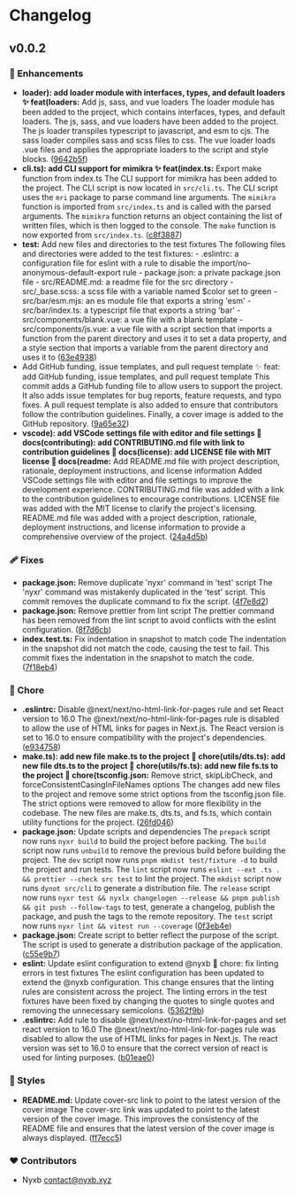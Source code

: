 # Changelog


## v0.0.2


### 🚀 Enhancements

  - **loader): add loader module with interfaces, types, and default loaders ✨ feat(loaders:** Add js, sass, and vue loaders The loader module has been added to the project, which contains interfaces, types, and default loaders. The js, sass, and vue loaders have been added to the project. The js loader transpiles typescript to javascript, and esm to cjs. The sass loader compiles sass and scss files to css. The vue loader loads .vue files and applies the appropriate loaders to the script and style blocks. ([9642b5f](https://github.com/nyxblabs/mimikra/commit/9642b5f))
  - **cli.ts): add CLI support for mimikra ✨ feat(index.ts:** Export make function from index.ts The CLI support for mimikra has been added to the project. The CLI script is now located in `src/cli.ts`. The CLI script uses the `mri` package to parse command line arguments. The `mimikra` function is imported from `src/index.ts` and is called with the parsed arguments. The `mimikra` function returns an object containing the list of written files, which is then logged to the console. The `make` function is now exported from `src/index.ts`. ([c8f3887](https://github.com/nyxblabs/mimikra/commit/c8f3887))
  - **test:** Add new files and directories to the test fixtures The following files and directories were added to the test fixtures: - .eslintrc: a configuration file for eslint with a rule to disable the import/no-anonymous-default-export rule - package.json: a private package.json file - src/README.md: a readme file for the src directory - src/_base.scss: a scss file with a variable named $color set to green - src/bar/esm.mjs: an es module file that exports a string 'esm' - src/bar/index.ts: a typescript file that exports a string 'bar' - src/components/blank.vue: a vue file with a blank template - src/components/js.vue: a vue file with a script section that imports a function from the parent directory and uses it to set a data property, and a style section that imports a variable from the parent directory and uses it to ([63e4938](https://github.com/nyxblabs/mimikra/commit/63e4938))
  - Add GitHub funding, issue templates, and pull request template ✨ feat: add GitHub funding, issue templates, and pull request template This commit adds a GitHub funding file to allow users to support the project. It also adds issue templates for bug reports, feature requests, and typo fixes. A pull request template is also added to ensure that contributors follow the contribution guidelines. Finally, a cover image is added to the GitHub repository. ([9a65e32](https://github.com/nyxblabs/mimikra/commit/9a65e32))
  - **vscode): add VSCode settings file with editor and file settings 📝 docs(contributing): add CONTRIBUTING.md file with link to contribution guidelines 📝 docs(license): add LICENSE file with MIT license 📝 docs(readme:** Add README.md file with project description, rationale, deployment instructions, and license information Added VSCode settings file with editor and file settings to improve the development experience. CONTRIBUTING.md file was added with a link to the contribution guidelines to encourage contributions. LICENSE file was added with the MIT license to clarify the project's licensing. README.md file was added with a project description, rationale, deployment instructions, and license information to provide a comprehensive overview of the project. ([24a4d5b](https://github.com/nyxblabs/mimikra/commit/24a4d5b))

### 🩹 Fixes

  - **package.json:** Remove duplicate 'nyxr' command in 'test' script The 'nyxr' command was mistakenly duplicated in the 'test' script. This commit removes the duplicate command to fix the script. ([4f7e8d2](https://github.com/nyxblabs/mimikra/commit/4f7e8d2))
  - **package.json:** Remove prettier from lint script The prettier command has been removed from the lint script to avoid conflicts with the eslint configuration. ([8f7d6cb](https://github.com/nyxblabs/mimikra/commit/8f7d6cb))
  - **index.test.ts:** Fix indentation in snapshot to match code The indentation in the snapshot did not match the code, causing the test to fail. This commit fixes the indentation in the snapshot to match the code. ([7f18eb4](https://github.com/nyxblabs/mimikra/commit/7f18eb4))

### 🏡 Chore

  - **.eslintrc:** Disable @next/next/no-html-link-for-pages rule and set React version to 16.0 The @next/next/no-html-link-for-pages rule is disabled to allow the use of HTML links for pages in Next.js. The React version is set to 16.0 to ensure compatibility with the project's dependencies. ([e934758](https://github.com/nyxblabs/mimikra/commit/e934758))
  - **make.ts): add new file make.ts to the project 🚀 chore(utils/dts.ts): add new file dts.ts to the project 🚀 chore(utils/fs.ts): add new file fs.ts to the project 🚀 chore(tsconfig.json:** Remove strict, skipLibCheck, and forceConsistentCasingInFileNames options The changes add new files to the project and remove some strict options from the tsconfig.json file. The strict options were removed to allow for more flexibility in the codebase. The new files are make.ts, dts.ts, and fs.ts, which contain utility functions for the project. ([26fd046](https://github.com/nyxblabs/mimikra/commit/26fd046))
  - **package.json:** Update scripts and dependencies The `prepack` script now runs `nyxr build` to build the project before packing. The `build` script now runs `unbuild` to remove the previous build before building the project. The `dev` script now runs `pnpm mkdist test/fixture -d` to build the project and run tests. The `lint` script now runs `eslint --ext .ts . && prettier --check src test` to lint the project. The `mkdist` script now runs `dynot src/cli` to generate a distribution file. The `release` script now runs `nyxr test && nyxlx changelogen --release && pnpm publish && git push --follow-tags` to test, generate a changelog, publish the package, and push the tags to the remote repository. The `test` script now runs `nyxr lint && vitest run --coverage` ([0f3eb4e](https://github.com/nyxblabs/mimikra/commit/0f3eb4e))
  - **package.json:** Create script to better reflect the purpose of the script. The script is used to generate a distribution package of the application. ([c55e9b7](https://github.com/nyxblabs/mimikra/commit/c55e9b7))
  - **eslint:** Update eslint configuration to extend @nyxb 🔧 chore: fix linting errors in test fixtures The eslint configuration has been updated to extend the @nyxb configuration. This change ensures that the linting rules are consistent across the project. The linting errors in the test fixtures have been fixed by changing the quotes to single quotes and removing the unnecessary semicolons. ([5362f9b](https://github.com/nyxblabs/mimikra/commit/5362f9b))
  - **.eslintrc:** Add rule to disable @next/next/no-html-link-for-pages and set react version to 16.0 The @next/next/no-html-link-for-pages rule was disabled to allow the use of HTML links for pages in Next.js. The react version was set to 16.0 to ensure that the correct version of react is used for linting purposes. ([b01eae0](https://github.com/nyxblabs/mimikra/commit/b01eae0))

### 🎨 Styles

  - **README.md:** Update cover-src link to point to the latest version of the cover image The cover-src link was updated to point to the latest version of the cover image. This improves the consistency of the README file and ensures that the latest version of the cover image is always displayed. ([ff7ecc5](https://github.com/nyxblabs/mimikra/commit/ff7ecc5))

### ❤️  Contributors

- Nyxb <contact@nyxb.xyz>

